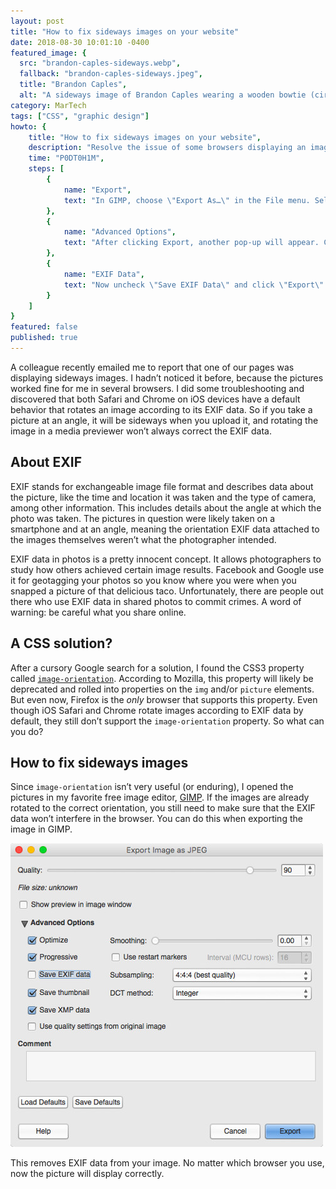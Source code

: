 ```yaml
---
layout: post
title: "How to fix sideways images on your website"
date: 2018-08-30 10:01:10 -0400
featured_image: {
  src: "brandon-caples-sideways.webp",
  fallback: "brandon-caples-sideways.jpeg",
  title: "Brandon Caples",
  alt: "A sideways image of Brandon Caples wearing a wooden bowtie (circa 2013)" }
category: MarTech
tags: ["CSS", "graphic design"]
howto: {
	title: "How to fix sideways images on your website",
	description: "Resolve the issue of some browsers displaying an image sideways or upside down.",
	time: "P0DT0H1M",
	steps: [
		{
			name: "Export",
			text: "In GIMP, choose \"Export As…\" in the File menu. Select your options, then click \"Export\"."
		},
		{
			name: "Advanced Options",
			text: "After clicking Export, another pop-up will appear. Click on \"Advanced Options\" for a dropdown of additional export options."
		},
		{
			name: "EXIF Data",
			text: "Now uncheck \"Save EXIF Data\" and click \"Export\"."
		}
	]
}
featured: false
published: true
---
```


A colleague recently emailed me to report that one of our pages was displaying sideways images. I hadn’t noticed it before, because the pictures worked fine for me in several browsers. I did some troubleshooting and discovered that both Safari and Chrome on iOS devices have a default behavior that rotates an image according to its EXIF data. So if you take a picture at an angle, it will be sideways when you upload it, and rotating the image in a media previewer won’t always correct the EXIF data.

## About EXIF

EXIF stands for exchangeable image file format and describes data about the picture, like the time and location it was taken and the type of camera, among other information. This includes details about the angle at which the photo was taken. The pictures in question were likely taken on a smartphone and at an angle, meaning the orientation EXIF data attached to the images themselves weren’t what the photographer intended.

EXIF data in photos is a pretty innocent concept. It allows photographers to study how others achieved certain image results. Facebook and Google use it for geotagging your photos so you know where you were when you snapped a picture of that delicious taco. Unfortunately, there are people out there who use EXIF data in shared photos to commit crimes. A word of warning: be careful what you share online.

## A CSS solution?

After a cursory Google search for a solution, I found the CSS3 property called [`image-orientation`](https://developer.mozilla.org/en-US/docs/Web/CSS/image-orientation). According to Mozilla, this property will likely be deprecated and rolled into properties on the `img` and/or `picture` elements. But even now, Firefox is the _only_ browser that supports this property. Even though iOS Safari and Chrome rotate images according to EXIF data by default, they still don’t support the `image-orientation` property. So what can you do?

## How to fix sideways images

Since `image-orientation` isn’t very useful (or enduring), I opened the pictures in my favorite free image editor, [GIMP](https://www.gimp.org/). If the images are already rotated to the correct orientation, you still need to make sure that the EXIF data won’t interfere in the browser. You can do this when exporting the image in GIMP.

<img src="/assets/img/martech/save-exif-data.jpeg" alt="How to save an image without EXIF data in GIMP" class="shadow">

This removes EXIF data from your image. No matter which browser you use, now the picture will display correctly.